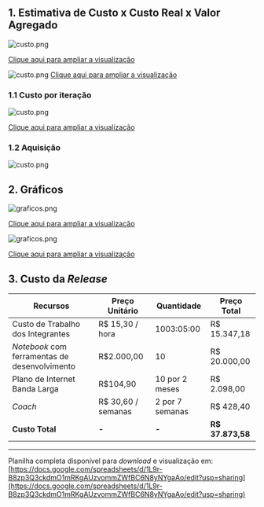 ## 1. Estimativa de Custo x Custo Real x Valor Agregado

![custo.png](http://i.imgur.com/qKfDcsM.png)

[Clique aqui para ampliar a visualização](http://i.imgur.com/qKfDcsM.png)

![custo.png](http://i.imgur.com/ZcCPg6O.png)
[Clique aqui para ampliar a visualização](http://i.imgur.com/ZcCPg6O.png)

### 1.1 Custo por iteração

![custo.png](http://i.imgur.com/BrEM2JY.png)

[Clique aqui para ampliar a visualização](http://i.imgur.com/BrEM2JY.png)


### 1.2 Aquisição 

![custo.png](http://i.imgur.com/cN0b8Rl.png)

## 2. Gráficos

![graficos.png](http://i.imgur.com/Uu4u0hN.png)

[Clique aqui para ampliar a visualização](http://i.imgur.com/Uu4u0hN.png)

![graficos.png](http://i.imgur.com/7XOsRKS.png)

[Clique aqui para ampliar a visualização](http://i.imgur.com/Uu4u0hN.png)

## 3. Custo da _Release_

| Recursos | Preço Unitário | Quantidade | Preço Total |
| ----- | ----- | ----- | ---- |
| Custo de Trabalho dos Integrantes | R$ 15,30 / hora | 1003:05:00 | R$ 15.347,18 |
| _Notebook_ com ferramentas de desenvolvimento | R$2.000,00 | 10 | R$ 20.000,00 |
| Plano de Internet Banda Larga	| R$104,90 | 10 por 2 meses | R$ 2.098,00 |
| _Coach_ | R$ 30,60 / semanas | 2 por 7 semanas | R$ 428,40 |
| **Custo Total** | **-** | **-** | **R$ 37.873,58** |

-----------------------------------------

Planilha completa disponível para _download_ e visualização em: [https://docs.google.com/spreadsheets/d/1L9r-B8zp3Q3ckdmO1mRKgAUzvommZWfBC6N8yNYgaAo/edit?usp=sharing](https://docs.google.com/spreadsheets/d/1L9r-B8zp3Q3ckdmO1mRKgAUzvommZWfBC6N8yNYgaAo/edit?usp=sharing)		